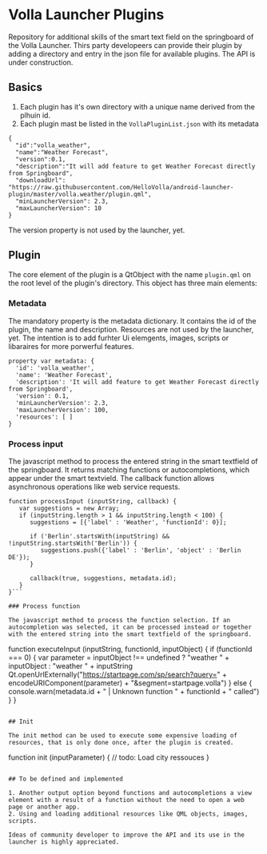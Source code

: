 # Volla Launcher Plugins

Repository for additional skills of the smart text field on the springboard of the Volla Launcher. Thirs party developeers can provide their plugin by adding a directory and entry in the json file for available plugins. The API is under construction.

## Basics

1. Each plugin has it's own directory with a unique name derived from the plhuin id.
2. Each plugin mast be listed in the `VollaPluginList.json` with its metadata

```
{
  "id":"volla_weather",
  "name":"Weather Forecast",
  "version":0.1,
  "description":"It will add feature to get Weather Forecast directly from Springboard", 
  "downloadUrl": "https://raw.githubusercontent.com/HelloVolla/android-launcher-plugin/master/volla.weather/plugin.qml",
  "minLauncherVersion": 2.3,
  "maxLauncherVersion": 10
}
```

The version property is not used by the launcher, yet.

## Plugin

The core element of the plugin is a QtObject with the name `plugin.qml` on the root level of the plugin's directory. This object has three main elements:

### Metadata

The mandatory property is the metadata dictionary. It contains the id of the plugin, the name and description. Resources are not used by the launcher, yet. The intention is to add furhter Ui elemgents, images, scripts or libaraires for more porwerful features.

```
property var metadata: {  
  'id': 'volla_weather',
  'name': 'Weather Forecast',  
  'description': 'It will add feature to get Weather Forecast directly from Springboard',  
  'version': 0.1,  
  'minLauncherVersion': 2.3,  
  'maxLauncherVersion': 100,  
  'resources': [ ]  
}
```

### Process input
  
The javascript method to process the entered string in the smart textfield of the springboard. It returns matching functions or autocompletions, which appear under the smart textvield. The callback function allows asynchronous operations like web service requests.

```
function processInput (inputString, callback) {
   var suggestions = new Array;
   if (inputString.length > 1 && inputString.length < 100) {
      suggestions = [{'label' : 'Weather', 'functionId': 0}];

      if ('Berlin'.startsWith(inputString) && !inputString.startsWith('Berlin')) {
         suggestions.push({'label' : 'Berlin', 'object' : 'Berlin DE'});
      }

      callback(true, suggestions, metadata.id);
   }
}```

### Process function

The javascript method to process the function selection. If an autocompletion was selected, it can be processed instead or together with the entered string into the smart textfield of the springboard.

```
function executeInput (inputString, functionId, inputObject) {
  if (functionId === 0) {
    var parameter = inputObject !== undefined ? "weather " + inputObject : "weather " + inputString
    Qt.openUrlExternally("https://startpage.com/sp/search?query=" + encodeURIComponent(parameter) + "&segment=startpage.volla")
  } else {
    console.warn(metadata.id + " | Unknown function " + functionId + " called")
  }
}
```

## Init

The init method can be used to execute some expensive loading of resources, that is only done once, after the plugin is created.

```
function init (inputParameter) {
  // todo: Load city ressouces
}
```

## To be defined and implemented 

1. Another output option beyond functions and autocompletions a view element with a result of a function without the need to open a web page or another app.
2. Using and loading additional resources like QML objects, images, scripts.

Ideas of community developer to improve the API and its use in the launcher is highly appreciated.
